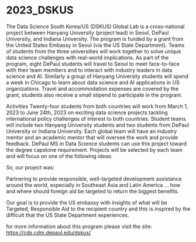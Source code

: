 # 2023_DSKUS

The Data Science South Korea/US (DSKUS) Global Lab is a cross-national project between Hanyang University (project lead) in Seoul, DePaul University, and Indiana University. The program is funded by a grant from the United States Embassy in Seoul (via the US State Department). Teams of students from the three universities will work together to solve unique data science challenges with real-world implications. As part of the program, eight DePaul students will travel to Seoul to meet face-to-face with their team members and to interact with industry leaders in data science and AI. Similarly a group of Hanyang University students will spend a week in Chicago to learn about data science and AI applications in US organizations. Travel and accommodation expenses are covered by the grant, students also receive a small stipend to participate in the program.

Activities
Twenty-four students from both countries will work from March 1, 2023 to June 24th, 2023 on exciting data science projects tackling international policy challenges of interest to both countries. Student teams will include two Hanyang University students and two students from DePaul University or Indiana University. Each global team will have an industry mentor and an academic mentor that will oversee the work and provide feedback. DePaul MS in Data Science students can use this project toward the degree capstone requirement.  Projects will be selected by each team and will focus on one of the following ideas:

So, our project was: 

Partnering to provide responsible, well-targeted development assistance around the world, especially in Southeast Asia and Latin America … how and where should foreign aid be targeted to return the biggest benefits. 

Our goal is to provide the US embassy with insights of what will be Targeted, Responsible Aid to the recipient country and this is inspired by the difficult that the US State Department experiences.

for more information about this program please visit the site: https://cds.cdm.depaul.edu/dskus/

